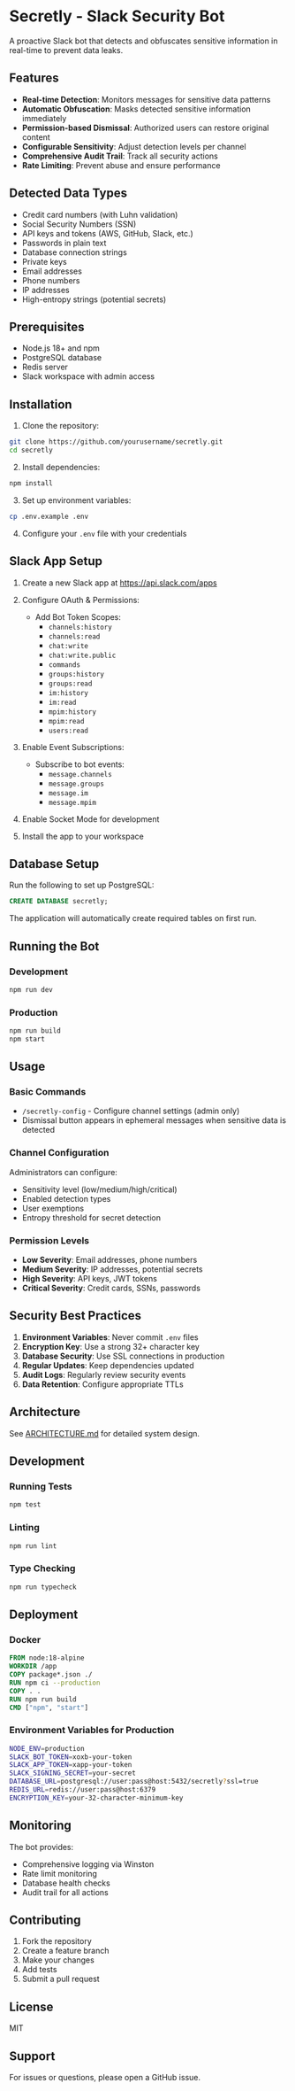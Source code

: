 # Secretly - Slack Security Bot

A proactive Slack bot that detects and obfuscates sensitive information in real-time to prevent data leaks.

## Features

- **Real-time Detection**: Monitors messages for sensitive data patterns
- **Automatic Obfuscation**: Masks detected sensitive information immediately
- **Permission-based Dismissal**: Authorized users can restore original content
- **Configurable Sensitivity**: Adjust detection levels per channel
- **Comprehensive Audit Trail**: Track all security actions
- **Rate Limiting**: Prevent abuse and ensure performance

## Detected Data Types

- Credit card numbers (with Luhn validation)
- Social Security Numbers (SSN)
- API keys and tokens (AWS, GitHub, Slack, etc.)
- Passwords in plain text
- Database connection strings
- Private keys
- Email addresses
- Phone numbers
- IP addresses
- High-entropy strings (potential secrets)

## Prerequisites

- Node.js 18+ and npm
- PostgreSQL database
- Redis server
- Slack workspace with admin access

## Installation

1. Clone the repository:
```bash
git clone https://github.com/yourusername/secretly.git
cd secretly
```

2. Install dependencies:
```bash
npm install
```

3. Set up environment variables:
```bash
cp .env.example .env
```

4. Configure your `.env` file with your credentials

## Slack App Setup

1. Create a new Slack app at https://api.slack.com/apps

2. Configure OAuth & Permissions:
   - Add Bot Token Scopes:
     - `channels:history`
     - `channels:read`
     - `chat:write`
     - `chat:write.public`
     - `commands`
     - `groups:history`
     - `groups:read`
     - `im:history`
     - `im:read`
     - `mpim:history`
     - `mpim:read`
     - `users:read`

3. Enable Event Subscriptions:
   - Subscribe to bot events:
     - `message.channels`
     - `message.groups`
     - `message.im`
     - `message.mpim`

4. Enable Socket Mode for development

5. Install the app to your workspace

## Database Setup

Run the following to set up PostgreSQL:

```sql
CREATE DATABASE secretly;
```

The application will automatically create required tables on first run.

## Running the Bot

### Development
```bash
npm run dev
```

### Production
```bash
npm run build
npm start
```

## Usage

### Basic Commands

- `/secretly-config` - Configure channel settings (admin only)
- Dismissal button appears in ephemeral messages when sensitive data is detected

### Channel Configuration

Administrators can configure:
- Sensitivity level (low/medium/high/critical)
- Enabled detection types
- User exemptions
- Entropy threshold for secret detection

### Permission Levels

- **Low Severity**: Email addresses, phone numbers
- **Medium Severity**: IP addresses, potential secrets
- **High Severity**: API keys, JWT tokens
- **Critical Severity**: Credit cards, SSNs, passwords

## Security Best Practices

1. **Environment Variables**: Never commit `.env` files
2. **Encryption Key**: Use a strong 32+ character key
3. **Database Security**: Use SSL connections in production
4. **Regular Updates**: Keep dependencies updated
5. **Audit Logs**: Regularly review security events
6. **Data Retention**: Configure appropriate TTLs

## Architecture

See [ARCHITECTURE.md](ARCHITECTURE.md) for detailed system design.

## Development

### Running Tests
```bash
npm test
```

### Linting
```bash
npm run lint
```

### Type Checking
```bash
npm run typecheck
```

## Deployment

### Docker
```dockerfile
FROM node:18-alpine
WORKDIR /app
COPY package*.json ./
RUN npm ci --production
COPY . .
RUN npm run build
CMD ["npm", "start"]
```

### Environment Variables for Production

```bash
NODE_ENV=production
SLACK_BOT_TOKEN=xoxb-your-token
SLACK_APP_TOKEN=xapp-your-token
SLACK_SIGNING_SECRET=your-secret
DATABASE_URL=postgresql://user:pass@host:5432/secretly?ssl=true
REDIS_URL=redis://user:pass@host:6379
ENCRYPTION_KEY=your-32-character-minimum-key
```

## Monitoring

The bot provides:
- Comprehensive logging via Winston
- Rate limit monitoring
- Database health checks
- Audit trail for all actions

## Contributing

1. Fork the repository
2. Create a feature branch
3. Make your changes
4. Add tests
5. Submit a pull request

## License

MIT

## Support

For issues or questions, please open a GitHub issue.
